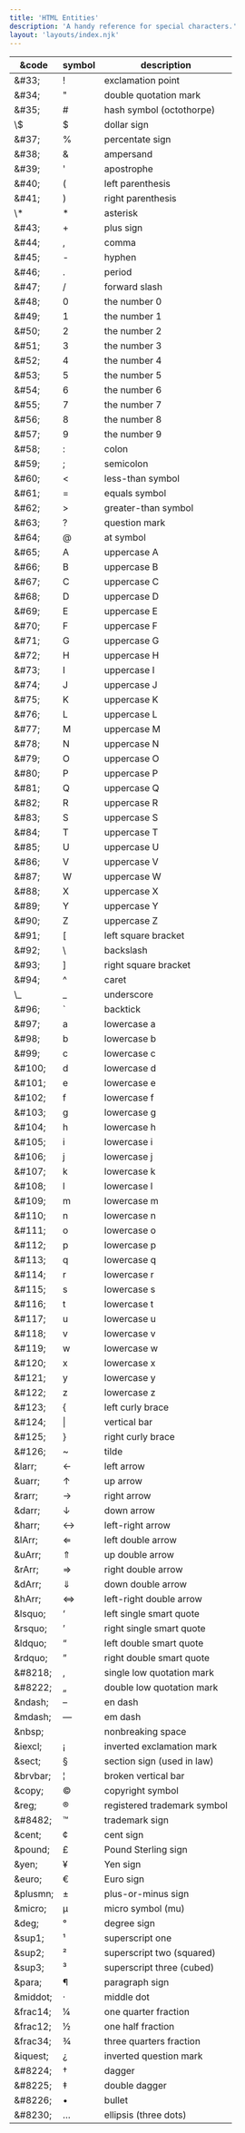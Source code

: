 ```yaml
---
title: 'HTML Entities'
description: 'A handy reference for special characters.'
layout: 'layouts/index.njk'
---
```


| &code     | symbol   | description                 |
| --------- | -------- | --------------------------- |
| \&#33;    | &#33;    | exclamation point           |
| \&#34;    | &#34;    | double quotation mark       |
| \&#35;    | &#35;    | hash symbol (octothorpe)    |
| \\\$      | \$       | dollar sign                 |
| \&#37;    | &#37;    | percentate sign             |
| \&#38;    | &#38;    | ampersand                   |
| \&#39;    | &#39;    | apostrophe                  |
| \&#40;    | &#40;    | left parenthesis            |
| \&#41;    | &#41;    | right parenthesis           |
| \\\*      | \*       | asterisk                    |
| \&#43;    | &#43;    | plus sign                   |
| \&#44;    | &#44;    | comma                       |
| \&#45;    | &#45;    | hyphen                      |
| \&#46;    | &#46;    | period                      |
| \&#47;    | &#47;    | forward slash               |
| \&#48;    | &#48;    | the number 0                |
| \&#49;    | &#49;    | the number 1                |
| \&#50;    | &#50;    | the number 2                |
| \&#51;    | &#51;    | the number 3                |
| \&#52;    | &#52;    | the number 4                |
| \&#53;    | &#53;    | the number 5                |
| \&#54;    | &#54;    | the number 6                |
| \&#55;    | &#55;    | the number 7                |
| \&#56;    | &#56;    | the number 8                |
| \&#57;    | &#57;    | the number 9                |
| \&#58;    | &#58;    | colon                       |
| \&#59;    | &#59;    | semicolon                   |
| \&#60;    | &#60;    | less-than symbol            |
| \&#61;    | &#61;    | equals symbol               |
| \&#62;    | &#62;    | greater-than symbol         |
| \&#63;    | &#63;    | question mark               |
| \&#64;    | &#64;    | at symbol                   |
| \&#65;    | &#65;    | uppercase A                 |
| \&#66;    | &#66;    | uppercase B                 |
| \&#67;    | &#67;    | uppercase C                 |
| \&#68;    | &#68;    | uppercase D                 |
| \&#69;    | &#69;    | uppercase E                 |
| \&#70;    | &#70;    | uppercase F                 |
| \&#71;    | &#71;    | uppercase G                 |
| \&#72;    | &#72;    | uppercase H                 |
| \&#73;    | &#73;    | uppercase I                 |
| \&#74;    | &#74;    | uppercase J                 |
| \&#75;    | &#75;    | uppercase K                 |
| \&#76;    | &#76;    | uppercase L                 |
| \&#77;    | &#77;    | uppercase M                 |
| \&#78;    | &#78;    | uppercase N                 |
| \&#79;    | &#79;    | uppercase O                 |
| \&#80;    | &#80;    | uppercase P                 |
| \&#81;    | &#81;    | uppercase Q                 |
| \&#82;    | &#82;    | uppercase R                 |
| \&#83;    | &#83;    | uppercase S                 |
| \&#84;    | &#84;    | uppercase T                 |
| \&#85;    | &#85;    | uppercase U                 |
| \&#86;    | &#86;    | uppercase V                 |
| \&#87;    | &#87;    | uppercase W                 |
| \&#88;    | &#88;    | uppercase X                 |
| \&#89;    | &#89;    | uppercase Y                 |
| \&#90;    | &#90;    | uppercase Z                 |
| \&#91;    | &#91;    | left square bracket         |
| \&#92;    | &#92;    | backslash                   |
| \&#93;    | &#93;    | right square bracket        |
| \&#94;    | &#94;    | caret                       |
| \\\_      | \_       | underscore                  |
| \&#96;    | &#96;    | backtick                    |
| \&#97;    | &#97;    | lowercase a                 |
| \&#98;    | &#98;    | lowercase b                 |
| \&#99;    | &#99;    | lowercase c                 |
| \&#100;   | &#100;   | lowercase d                 |
| \&#101;   | &#101;   | lowercase e                 |
| \&#102;   | &#102;   | lowercase f                 |
| \&#103;   | &#103;   | lowercase g                 |
| \&#104;   | &#104;   | lowercase h                 |
| \&#105;   | &#105;   | lowercase i                 |
| \&#106;   | &#106;   | lowercase j                 |
| \&#107;   | &#107;   | lowercase k                 |
| \&#108;   | &#108;   | lowercase l                 |
| \&#109;   | &#109;   | lowercase m                 |
| \&#110;   | &#110;   | lowercase n                 |
| \&#111;   | &#111;   | lowercase o                 |
| \&#112;   | &#112;   | lowercase p                 |
| \&#113;   | &#113;   | lowercase q                 |
| \&#114;   | &#114;   | lowercase r                 |
| \&#115;   | &#115;   | lowercase s                 |
| \&#116;   | &#116;   | lowercase t                 |
| \&#117;   | &#117;   | lowercase u                 |
| \&#118;   | &#118;   | lowercase v                 |
| \&#119;   | &#119;   | lowercase w                 |
| \&#120;   | &#120;   | lowercase x                 |
| \&#121;   | &#121;   | lowercase y                 |
| \&#122;   | &#122;   | lowercase z                 |
| \&#123;   | &#123;   | left curly brace            |
| \&#124;   | &#124;   | vertical bar                |
| \&#125;   | &#125;   | right curly brace           |
| \&#126;   | &#126;   | tilde                       |
| \&larr;   | &larr;   | left arrow                  |
| \&uarr;   | &uarr;   | up arrow                    |
| \&rarr;   | &rarr;   | right arrow                 |
| \&darr;   | &darr;   | down arrow                  |
| \&harr;   | &harr;   | left-right arrow            |
| \&lArr;   | &lArr;   | left double arrow           |
| \&uArr;   | &uArr;   | up double arrow             |
| \&rArr;   | &rArr;   | right double arrow          |
| \&dArr;   | &dArr;   | down double arrow           |
| \&hArr;   | &hArr;   | left-right double arrow     |
| \&lsquo;  | &lsquo;  | left single smart quote     |
| \&rsquo;  | &rsquo;  | right single smart quote    |
| \&ldquo;  | &ldquo;  | left double smart quote     |
| \&rdquo;  | &rdquo;  | right double smart quote    |
| \&#8218;  | &#8218;  | single low quotation mark   |
| \&#8222;  | &#8222;  | double low quotation mark   |
| \&ndash;  | &ndash;  | en dash                     |
| \&mdash;  | &mdash;  | em dash                     |
| \&nbsp;   | &nbsp;   | nonbreaking space           |
| \&iexcl;  | &iexcl;  | inverted exclamation mark   |
| \&sect;   | &sect;   | section sign (used in law)  |
| \&brvbar; | &brvbar; | broken vertical bar         |
| \&copy;   | &copy;   | copyright symbol            |
| \&reg;    | &reg;    | registered trademark symbol |
| \&#8482;  | &#8482;  | trademark sign              |
| \&cent;   | &cent;   | cent sign                   |
| \&pound;  | &pound;  | Pound Sterling sign         |
| \&yen;    | &yen;    | Yen sign                    |
| \&euro;   | &euro;   | Euro sign                   |
| \&plusmn; | &plusmn; | plus-or-minus sign          |
| \&micro;  | &micro;  | micro symbol (mu)           |
| \&deg;    | &deg;    | degree sign                 |
| \&sup1;   | &sup1;   | superscript one             |
| \&sup2;   | &sup2;   | superscript two (squared)   |
| \&sup3;   | &sup3;   | superscript three (cubed)   |
| \&para;   | &para;   | paragraph sign              |
| \&middot; | &middot; | middle dot                  |
| \&frac14; | &frac14; | one quarter fraction        |
| \&frac12; | &frac12; | one half fraction           |
| \&frac34; | &frac34; | three quarters fraction     |
| \&iquest; | &iquest; | inverted question mark      |
| \&#8224;  | &#8224;  | dagger                      |
| \&#8225;  | &#8225;  | double dagger               |
| \&#8226;  | &#8226;  | bullet                      |
| \&#8230;  | &#8230;  | ellipsis (three dots)       |

<!-- in the &code column escape the sequence with a backslash character \ -->
